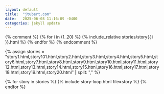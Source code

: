 ```yaml
---
layout: default
title:  "jtubert.com"
date:   2025-06-08 11:16:09 -0400
categories: jekyll update
---
```


{% comment %}
  {% for i in (1..20) %}
    {% include_relative stories/story{{ i }}.html %}
  {% endfor %}
{% endcomment %}

{% assign stories = "story1.html,story101.html,story2.html,story3.html,story4.html,story5.html,story6.html,story7.html,story8.html,story9.html,story10.html,story11.html,story12.html,story13.html,story14.html,story15.html,story16.html,story17.html,story18.html,story19.html,story20.html" | split: "," %}

{% for story in stories %}
  {% include story-loop.html file=story %}
{% endfor %}